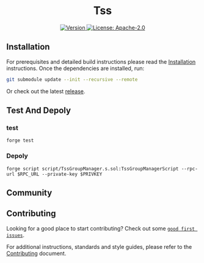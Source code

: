 <!--
parent:
  order: false
-->

<div align="center">
  <h1> Tss </h1>
</div>

<div align="center">
  <a href="https://github.com/eniac-x-labs/tss-contract/releases/latest">
    <img alt="Version" src="https://img.shields.io/github/tag/eniac-x-labs/tss-contract.svg" />
  </a>
  <a href="https://github.com/eniac-x-labs/tss-contract/blob/main/LICENSE">
    <img alt="License: Apache-2.0" src="https://img.shields.io/github/license/eniac-x-labs/tss-contract.svg" />
  </a>
</div>



## Installation

For prerequisites and detailed build instructions please read the [Installation](https://github.com/eniac-x-labs/dapplink-treasure/) instructions. Once the dependencies are installed, run:

```bash
git submodule update --init --recursive --remote
```

Or check out the latest [release](https://github.com/eniac-x-labs/dapplink-treasure).

##  Test And Depoly

### test
```
forge test 
```

### Depoly

```
forge script script/TssGroupManager.s.sol:TssGroupManagerScript --rpc-url $RPC_URL --private-key $PRIVKEY

```


## Community


## Contributing

Looking for a good place to start contributing? Check out some [`good first issues`](https://github.com/eniac-x-labs/dapplink-treasure/issues?q=is%3Aopen+is%3Aissue+label%3A%22good+first+issue%22).

For additional instructions, standards and style guides, please refer to the [Contributing](./CONTRIBUTING.md) document.